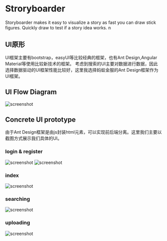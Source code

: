 # Stroryboarder
Storyboarder makes it easy to visualize a story as fast you can draw stick figures. Quickly draw to test if a story idea works.
n
## UI原形
UI框架主要有bootstrap，easyUI等比较经典的框架，也有Ant Design,Angular Material等使用比较新技术的框架。
考虑到搜索的UI主要对数据进行数据，因此选择数据驱动的UI框架性能比较好，这里我选择蚂蚁金服的Ant Design框架作为UI框架。

## UI Flow Diagram
![screenshot](https://github.com/zittygit/PaperSearch/blob/master/documents/Diagrams/UIprocessing.png)

## Concrete UI prototype
由于Ant Design框架是由js封装html元素，可以实现前后端分离。这里我们主要以截图方式展示我们具体的UI。
### login & register
![screenshot](https://github.com/zittygit/PaperSearch/blob/master/documents/UI/login.png)
![screenshot](https://github.com/zittygit/PaperSearch/blob/master/documents/UI/register.png)

### index
![screenshot](https://github.com/zittygit/PaperSearch/blob/master/documents/UI/UI.png)

### searching
![screenshot](https://github.com/zittygit/PaperSearch/blob/master/documents/UI/201812280881444.png)

### uploading
![screenshot](https://github.com/zittygit/PaperSearch/blob/master/documents/UI/20181228081710.png)
